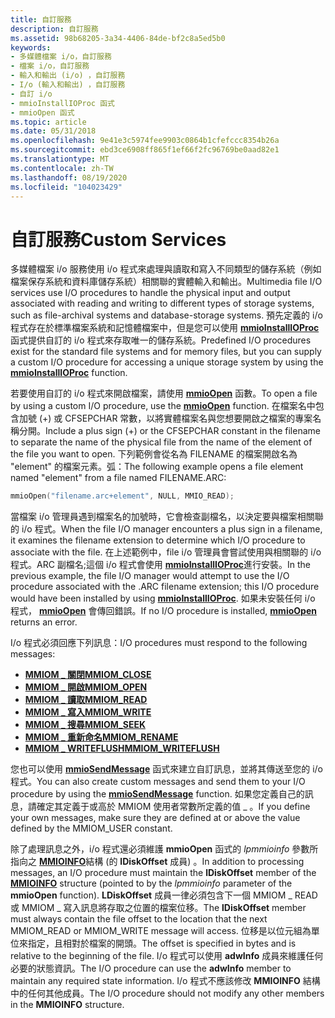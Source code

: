 ```yaml
---
title: 自訂服務
description: 自訂服務
ms.assetid: 98b68205-3a34-4406-84de-bf2c8a5ed5b0
keywords:
- 多媒體檔案 i/o，自訂服務
- 檔案 i/o，自訂服務
- 輸入和輸出 (i/o) ，自訂服務
- I/o (輸入和輸出) ，自訂服務
- 自訂 i/o
- mmioInstallIOProc 函式
- mmioOpen 函式
ms.topic: article
ms.date: 05/31/2018
ms.openlocfilehash: 9e41e3c5974fee9903c0864b1cfefccc8354b26a
ms.sourcegitcommit: ebd3ce6908ff865f1ef66f2fc96769be0aad82e1
ms.translationtype: MT
ms.contentlocale: zh-TW
ms.lasthandoff: 08/19/2020
ms.locfileid: "104023429"
---
```

# <a name="custom-services"></a><span data-ttu-id="a69e9-110">自訂服務</span><span class="sxs-lookup"><span data-stu-id="a69e9-110">Custom Services</span></span>

<span data-ttu-id="a69e9-111">多媒體檔案 i/o 服務使用 i/o 程式來處理與讀取和寫入不同類型的儲存系統（例如檔案保存系統和資料庫儲存系統）相關聯的實體輸入和輸出。</span><span class="sxs-lookup"><span data-stu-id="a69e9-111">Multimedia file I/O services use I/O procedures to handle the physical input and output associated with reading and writing to different types of storage systems, such as file-archival systems and database-storage systems.</span></span> <span data-ttu-id="a69e9-112">預先定義的 i/o 程式存在於標準檔案系統和記憶體檔案中，但是您可以使用 [**mmioInstallIOProc**](/windows/win32/api/mmiscapi/nf-mmiscapi-mmioinstallioproc) 函式提供自訂的 i/o 程式來存取唯一的儲存系統。</span><span class="sxs-lookup"><span data-stu-id="a69e9-112">Predefined I/O procedures exist for the standard file systems and for memory files, but you can supply a custom I/O procedure for accessing a unique storage system by using the [**mmioInstallIOProc**](/windows/win32/api/mmiscapi/nf-mmiscapi-mmioinstallioproc) function.</span></span>

<span data-ttu-id="a69e9-113">若要使用自訂的 i/o 程式來開啟檔案，請使用 [**mmioOpen**](/windows/win32/api/mmiscapi/nf-mmiscapi-mmioopen) 函數。</span><span class="sxs-lookup"><span data-stu-id="a69e9-113">To open a file by using a custom I/O procedure, use the [**mmioOpen**](/windows/win32/api/mmiscapi/nf-mmiscapi-mmioopen) function.</span></span> <span data-ttu-id="a69e9-114">在檔案名中包含加號 (+) 或 CFSEPCHAR 常數，以將實體檔案名與您想要開啟之檔案的專案名稱分開。</span><span class="sxs-lookup"><span data-stu-id="a69e9-114">Include a plus sign (+) or the CFSEPCHAR constant in the filename to separate the name of the physical file from the name of the element of the file you want to open.</span></span> <span data-ttu-id="a69e9-115">下列範例會從名為 FILENAME 的檔案開啟名為 "element" 的檔案元素。弧：</span><span class="sxs-lookup"><span data-stu-id="a69e9-115">The following example opens a file element named "element" from a file named FILENAME.ARC:</span></span>


```C++
mmioOpen("filename.arc+element", NULL, MMIO_READ); 
```



<span data-ttu-id="a69e9-116">當檔案 i/o 管理員遇到檔案名的加號時，它會檢查副檔名，以決定要與檔案相關聯的 i/o 程式。</span><span class="sxs-lookup"><span data-stu-id="a69e9-116">When the file I/O manager encounters a plus sign in a filename, it examines the filename extension to determine which I/O procedure to associate with the file.</span></span> <span data-ttu-id="a69e9-117">在上述範例中，file i/o 管理員會嘗試使用與相關聯的 i/o 程式。ARC 副檔名;這個 i/o 程式會使用 [**mmioInstallIOProc**](/windows/win32/api/mmiscapi/nf-mmiscapi-mmioinstallioproc)進行安裝。</span><span class="sxs-lookup"><span data-stu-id="a69e9-117">In the previous example, the file I/O manager would attempt to use the I/O procedure associated with the .ARC filename extension; this I/O procedure would have been installed by using [**mmioInstallIOProc**](/windows/win32/api/mmiscapi/nf-mmiscapi-mmioinstallioproc).</span></span> <span data-ttu-id="a69e9-118">如果未安裝任何 i/o 程式， [**mmioOpen**](/windows/win32/api/mmiscapi/nf-mmiscapi-mmioopen) 會傳回錯誤。</span><span class="sxs-lookup"><span data-stu-id="a69e9-118">If no I/O procedure is installed, [**mmioOpen**](/windows/win32/api/mmiscapi/nf-mmiscapi-mmioopen) returns an error.</span></span>

<span data-ttu-id="a69e9-119">I/o 程式必須回應下列訊息：</span><span class="sxs-lookup"><span data-stu-id="a69e9-119">I/O procedures must respond to the following messages:</span></span>

-   [<span data-ttu-id="a69e9-120">**MMIOM \_ 關閉**</span><span class="sxs-lookup"><span data-stu-id="a69e9-120">**MMIOM\_CLOSE**</span></span>](mmiom-close.md)
-   [<span data-ttu-id="a69e9-121">**MMIOM \_ 開啟**</span><span class="sxs-lookup"><span data-stu-id="a69e9-121">**MMIOM\_OPEN**</span></span>](mmiom-open.md)
-   [<span data-ttu-id="a69e9-122">**MMIOM \_ 讀取**</span><span class="sxs-lookup"><span data-stu-id="a69e9-122">**MMIOM\_READ**</span></span>](mmiom-read.md)
-   [<span data-ttu-id="a69e9-123">**MMIOM \_ 寫入**</span><span class="sxs-lookup"><span data-stu-id="a69e9-123">**MMIOM\_WRITE**</span></span>](mmiom-write.md)
-   [<span data-ttu-id="a69e9-124">**MMIOM \_ 搜尋**</span><span class="sxs-lookup"><span data-stu-id="a69e9-124">**MMIOM\_SEEK**</span></span>](mmiom-seek.md)
-   [<span data-ttu-id="a69e9-125">**MMIOM \_ 重新命名**</span><span class="sxs-lookup"><span data-stu-id="a69e9-125">**MMIOM\_RENAME**</span></span>](mmiom-rename.md)
-   [<span data-ttu-id="a69e9-126">**MMIOM \_ WRITEFLUSH**</span><span class="sxs-lookup"><span data-stu-id="a69e9-126">**MMIOM\_WRITEFLUSH**</span></span>](mmiom-writeflush.md)

<span data-ttu-id="a69e9-127">您也可以使用 [**mmioSendMessage**](/windows/win32/api/mmiscapi/nf-mmiscapi-mmiosendmessage) 函式來建立自訂訊息，並將其傳送至您的 i/o 程式。</span><span class="sxs-lookup"><span data-stu-id="a69e9-127">You can also create custom messages and send them to your I/O procedure by using the [**mmioSendMessage**](/windows/win32/api/mmiscapi/nf-mmiscapi-mmiosendmessage) function.</span></span> <span data-ttu-id="a69e9-128">如果您定義自己的訊息，請確定其定義于或高於 MMIOM 使用者常數所定義的值 \_ 。</span><span class="sxs-lookup"><span data-stu-id="a69e9-128">If you define your own messages, make sure they are defined at or above the value defined by the MMIOM\_USER constant.</span></span>

<span data-ttu-id="a69e9-129">除了處理訊息之外，i/o 程式還必須維護 **mmioOpen** 函式的 *lpmmioinfo* 參數所指向之 [**MMIOINFO**](/previous-versions//dd757322(v=vs.85))結構 (的 **lDiskOffset** 成員) 。</span><span class="sxs-lookup"><span data-stu-id="a69e9-129">In addition to processing messages, an I/O procedure must maintain the **lDiskOffset** member of the [**MMIOINFO**](/previous-versions//dd757322(v=vs.85)) structure (pointed to by the *lpmmioinfo* parameter of the **mmioOpen** function).</span></span> <span data-ttu-id="a69e9-130">**LDiskOffset** 成員一律必須包含下一個 MMIOM \_ READ 或 MMIOM \_ 寫入訊息將存取之位置的檔案位移。</span><span class="sxs-lookup"><span data-stu-id="a69e9-130">The **lDiskOffset** member must always contain the file offset to the location that the next MMIOM\_READ or MMIOM\_WRITE message will access.</span></span> <span data-ttu-id="a69e9-131">位移是以位元組為單位來指定，且相對於檔案的開頭。</span><span class="sxs-lookup"><span data-stu-id="a69e9-131">The offset is specified in bytes and is relative to the beginning of the file.</span></span> <span data-ttu-id="a69e9-132">I/o 程式可以使用 **adwInfo** 成員來維護任何必要的狀態資訊。</span><span class="sxs-lookup"><span data-stu-id="a69e9-132">The I/O procedure can use the **adwInfo** member to maintain any required state information.</span></span> <span data-ttu-id="a69e9-133">I/o 程式不應該修改 **MMIOINFO** 結構中的任何其他成員。</span><span class="sxs-lookup"><span data-stu-id="a69e9-133">The I/O procedure should not modify any other members in the **MMIOINFO** structure.</span></span>

 

 
